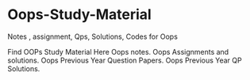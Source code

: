 # Oops-Study-Material
Notes , assignment, Qps, Solutions, Codes for Oops

Find OOPs Study Material Here
Oops notes.
Oops Assignments and solutions.
Oops Previous Year Question Papers.
Oops Previous Year QP Solutions.

